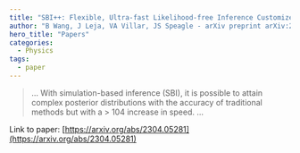 ```yaml
---
title: "SBI++: Flexible, Ultra-fast Likelihood-free Inference Customized for Astronomical Application"
author: "B Wang, J Leja, VA Villar, JS Speagle - arXiv preprint arXiv:2304.05281, 2023 - arxiv.org"
hero_title: "Papers"
categories:
  - Physics
tags:
  - paper
---
```



>… With simulation-based inference (SBI), it is possible to attain complex posterior distributions with the accuracy of traditional methods but with a > 104 increase in speed. …

Link to paper: [https://arxiv.org/abs/2304.05281](https://arxiv.org/abs/2304.05281)
